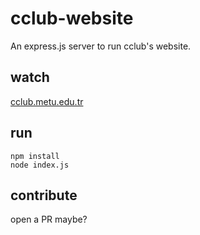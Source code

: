 # cclub-website

An express.js server to run cclub's website.

## watch

[cclub.metu.edu.tr](cclub.metu.edu.tr)

## run

```
npm install
node index.js
```

## contribute

open a PR maybe?
